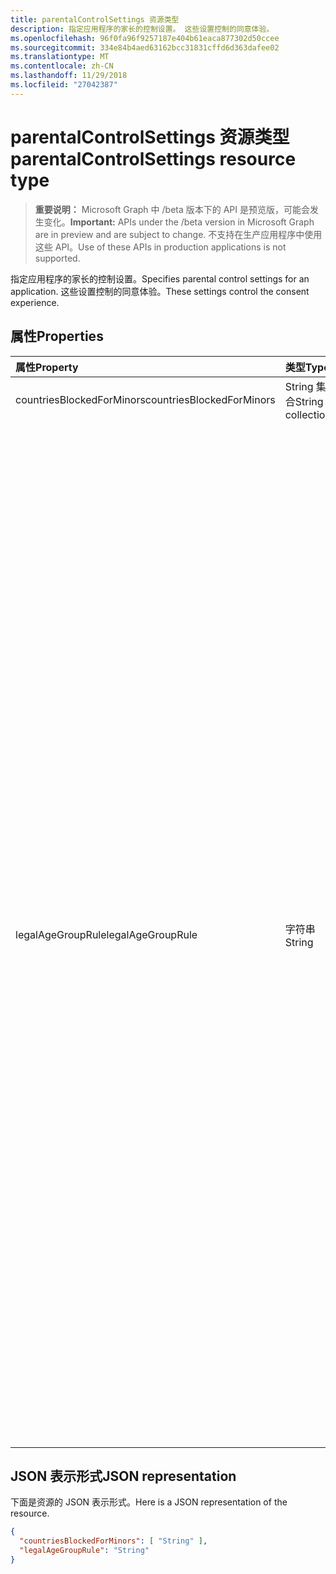 ```yaml
---
title: parentalControlSettings 资源类型
description: 指定应用程序的家长的控制设置。 这些设置控制的同意体验。
ms.openlocfilehash: 96f0fa96f9257187e404b61eaca877302d50ccee
ms.sourcegitcommit: 334e84b4aed63162bcc31831cffd6d363dafee02
ms.translationtype: MT
ms.contentlocale: zh-CN
ms.lasthandoff: 11/29/2018
ms.locfileid: "27042387"
---
```

# <a name="parentalcontrolsettings-resource-type"></a><span data-ttu-id="0140e-104">parentalControlSettings 资源类型</span><span class="sxs-lookup"><span data-stu-id="0140e-104">parentalControlSettings resource type</span></span>

> <span data-ttu-id="0140e-105">**重要说明：** Microsoft Graph 中 /beta 版本下的 API 是预览版，可能会发生变化。</span><span class="sxs-lookup"><span data-stu-id="0140e-105">**Important:** APIs under the /beta version in Microsoft Graph are in preview and are subject to change.</span></span> <span data-ttu-id="0140e-106">不支持在生产应用程序中使用这些 API。</span><span class="sxs-lookup"><span data-stu-id="0140e-106">Use of these APIs in production applications is not supported.</span></span>

<span data-ttu-id="0140e-107">指定应用程序的家长的控制设置。</span><span class="sxs-lookup"><span data-stu-id="0140e-107">Specifies parental control settings for an application.</span></span> <span data-ttu-id="0140e-108">这些设置控制的同意体验。</span><span class="sxs-lookup"><span data-stu-id="0140e-108">These settings control the consent experience.</span></span>

## <a name="properties"></a><span data-ttu-id="0140e-109">属性</span><span class="sxs-lookup"><span data-stu-id="0140e-109">Properties</span></span>

| <span data-ttu-id="0140e-110">属性</span><span class="sxs-lookup"><span data-stu-id="0140e-110">Property</span></span> | <span data-ttu-id="0140e-111">类型</span><span class="sxs-lookup"><span data-stu-id="0140e-111">Type</span></span> | <span data-ttu-id="0140e-112">说明</span><span class="sxs-lookup"><span data-stu-id="0140e-112">Description</span></span> |
:---------------|:--------|:----------|
|<span data-ttu-id="0140e-113">countriesBlockedForMinors</span><span class="sxs-lookup"><span data-stu-id="0140e-113">countriesBlockedForMinors</span></span>|<span data-ttu-id="0140e-114">String 集合</span><span class="sxs-lookup"><span data-stu-id="0140e-114">String collection</span></span>| <span data-ttu-id="0140e-115">指定[两个字母的 ISO 国家/地区代码](https://www.iso.org/iso-3166-country-codes.html)。</span><span class="sxs-lookup"><span data-stu-id="0140e-115">Specifies the [two-letter ISO country codes](https://www.iso.org/iso-3166-country-codes.html).</span></span> <span data-ttu-id="0140e-116">将此列表中指定的国家/地区从未成年人阻止访问应用程序。</span><span class="sxs-lookup"><span data-stu-id="0140e-116">Access to the application will be blocked for minors from the countries specified in this list.</span></span>|
|<span data-ttu-id="0140e-117">legalAgeGroupRule</span><span class="sxs-lookup"><span data-stu-id="0140e-117">legalAgeGroupRule</span></span>| <span data-ttu-id="0140e-118">字符串</span><span class="sxs-lookup"><span data-stu-id="0140e-118">String</span></span> | <span data-ttu-id="0140e-119">指定应用于用户的应用程序的法律期限组规则。</span><span class="sxs-lookup"><span data-stu-id="0140e-119">Specifies the legal age group rule that applies to users of the app.</span></span> <span data-ttu-id="0140e-120">可以设置为下列值之一：</span><span class="sxs-lookup"><span data-stu-id="0140e-120">Can be set to one of the following values:</span></span> <table><tr><th><span data-ttu-id="0140e-121">值</span><span class="sxs-lookup"><span data-stu-id="0140e-121">Value</span></span></th><th><span data-ttu-id="0140e-122">说明</span><span class="sxs-lookup"><span data-stu-id="0140e-122">Description</span></span></th></tr><tr><td><span data-ttu-id="0140e-123">允许</span><span class="sxs-lookup"><span data-stu-id="0140e-123">Allow</span></span></td><td><span data-ttu-id="0140e-124">默认值。</span><span class="sxs-lookup"><span data-stu-id="0140e-124">Default.</span></span> <span data-ttu-id="0140e-125">强制执行法律最小值。</span><span class="sxs-lookup"><span data-stu-id="0140e-125">Enforces the legal minimum.</span></span> <span data-ttu-id="0140e-126">这意味着家长同意，则需要进行评级欧盟和韩国中。</span><span class="sxs-lookup"><span data-stu-id="0140e-126">This means parental consent is required for minors in the European Union and Korea.</span></span></td></tr><tr><td><span data-ttu-id="0140e-127">RequireConsentForPrivacyServices</span><span class="sxs-lookup"><span data-stu-id="0140e-127">RequireConsentForPrivacyServices</span></span></td><td><span data-ttu-id="0140e-128">强制执行用户指定出生日期遵守 COPPA 规则。</span><span class="sxs-lookup"><span data-stu-id="0140e-128">Enforces the user to specify date of birth to comply with COPPA rules.</span></span> </td></tr><tr><td><span data-ttu-id="0140e-129">RequireConsentForMinors</span><span class="sxs-lookup"><span data-stu-id="0140e-129">RequireConsentForMinors</span></span></td><td><span data-ttu-id="0140e-130">需要为 18，无论国家/地区次要规则下方岁家长同意。</span><span class="sxs-lookup"><span data-stu-id="0140e-130">Requires parental consent for ages below 18, regardless of country minor rules.</span></span></td></tr><tr><td><span data-ttu-id="0140e-131">RequireConsentForKids</span><span class="sxs-lookup"><span data-stu-id="0140e-131">RequireConsentForKids</span></span></td><td><span data-ttu-id="0140e-132">需要为 14，无论国家/地区次要规则下方岁家长同意。</span><span class="sxs-lookup"><span data-stu-id="0140e-132">Requires parental consent for ages below 14, regardless of country minor rules.</span></span></td></tr><tr><td><span data-ttu-id="0140e-133">BlockMinors</span><span class="sxs-lookup"><span data-stu-id="0140e-133">BlockMinors</span></span></td><td><span data-ttu-id="0140e-134">使用应用程序的块未成年人。</span><span class="sxs-lookup"><span data-stu-id="0140e-134">Blocks minors from using the app.</span></span></td></tr></table> |

## <a name="json-representation"></a><span data-ttu-id="0140e-135">JSON 表示形式</span><span class="sxs-lookup"><span data-stu-id="0140e-135">JSON representation</span></span>
<span data-ttu-id="0140e-136">下面是资源的 JSON 表示形式。</span><span class="sxs-lookup"><span data-stu-id="0140e-136">Here is a JSON representation of the resource.</span></span>

```json
{
  "countriesBlockedForMinors": [ "String" ],
  "legalAgeGroupRule": "String"
}

```
